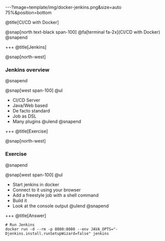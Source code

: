 ---?image=template/img/docker-jenkins.png&size=auto 75%&position=bottom

@title[CI/CD with Docker]

@snap[north text-black span-100]
@fa[terminal fa-2x](CI/CD with Docker)
@snapend

+++
@title[Jenkins]

@snap[north-west]
### Jenkins overview
@snapend

@snap[west span-100]
@ul[](false)
- CI/CD Server
- Java/Web based
- De facto standard
- Job as DSL
- Many plugins
@ulend
@snapend

+++
@title[Exercise]

@snap[north-west]
### Exercise
@snapend

@snap[west span-100]
@ul[](false)
- Start jenkins in docker
- Connect to it using your browser
- Add a freestyle job with a shell command
- Build it
- Look at the console output
@ulend
@snapend

+++
@title[Answer]

```
# Run Jenkins
docker run -d --rm -p 8080:8080 --env JAVA_OPTS="-Djenkins.install.runSetupWizard=false" jenkins
```